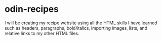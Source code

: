 # odin-recipes
I will be creating my recipe website using all the HTML skills I have learned such as headers, paragraphs, bold/italics, importing images, lists, and relative links to my other HTML files.